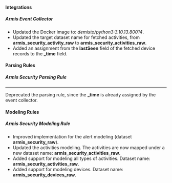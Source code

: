 #### Integrations

##### Armis Event Collector
- Updated the Docker image to: *demisto/python3:3.10.13.80014*.
- Updated the target dataset name for fetched activities, from **armis_security_activity_raw** to **armis_security_activities_raw**.
- Added an assignment from the **lastSeen** field of the fetched device records to the **_time** field.


#### Parsing Rules

##### Armis Security Parsing Rule
****
Deprecated the parsing rule, since the **_time** is already assigned by the event collector.


#### Modeling Rules

##### Armis Security Modeling Rule
- Improved implementation for the alert modeling (dataset **armis_security_raw**).
- Updated the activities modeling. The activities are now mapped under a new dataset name: **armis_security_activities_raw**. 
- Added support for modeling all types of activities. Dataset name: **armis_security_activities_raw**.
- Added support for modeling devices. Dataset name: **armis_security_devices_raw**.
